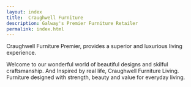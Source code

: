 ```yaml
---
layout: index
title:  Craughwell Furniture
description: Galway's Premier Furniture Retailer
permalink: index.html
---
```


Craughwell Furniture Premier, provides a superior and luxurious living experience.  

Welcome to our wonderful world of beautiful designs and skilful craftsmanship. And Inspired by real life, Craughwell Furniture Living. Furniture designed with strength, beauty and value for everyday living.
